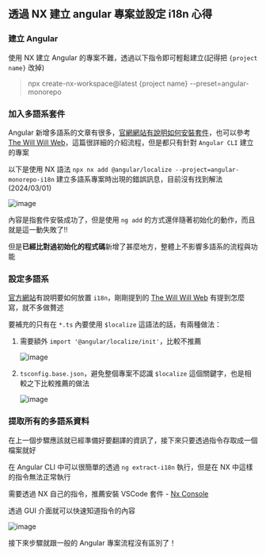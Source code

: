 ## 透過 NX 建立 angular 專案並設定 i18n 心得

### 建立 Angular

使用 NX 建立 Angular 的專案不難，透過以下指令即可輕鬆建立(記得把 `{project name}`  改掉)

> npx create-nx-workspace@latest {project name} --preset=angular-monorepo

### 加入多語系套件

Angular 新增多語系的文章有很多，[官網網站有說明如何安裝套件](https://angular.io/guide/i18n-common-add-package)，也可以參考 [The Will Will Web](https://blog.miniasp.com/post/2024/01/27/Angular-Internationalization-i18n)，這篇很詳細的介紹流程，但是都只有針對 `Angular CLI` 建立的專案

以下是使用 NX 語法 `npx nx add @angular/localize --project=angular-monorepo-i18n` 建立多語系專案時出現的錯誤訊息，目前沒有找到解法(2024/03/01)

![image](https://gist.github.com/assets/30744341/b098d377-2dd5-4ef5-8f8a-8c0d9ee22356)

內容是指套件安裝成功了，但是使用 `ng add` 的方式還伴隨著初始化的動作，而且就是這一動失敗了!!

但是**已經比對過初始化的程式碼**新增了甚麼地方，整體上不影響多語系的流程與功能

### 設定多語系

[官方網站](https://angular.io/guide/i18n-common-prepare)有說明要如何放置 `i18n`，剛剛提到的 [The Will Will Web](https://blog.miniasp.com/post/2024/01/27/Angular-Internationalization-i18n#:~:text=%E7%9A%84%E8%AE%8A%E6%9B%B4%E8%A8%98%E9%8C%84%E3%80%82-,%E9%96%8B%E5%A7%8B%E5%B0%8D%E5%B0%88%E6%A1%88%E9%80%B2%E8%A1%8C%E6%9C%AC%E5%9C%B0%E5%8C%96%E7%BF%BB%E8%AD%AF,-%E5%9C%A8%20Template%20%E5%A5%97%E7%94%A8) 有提到怎麼寫，就不多做贅述

要補充的只有在 `*.ts` 內要使用 `$localize` 這語法的話，有兩種做法：

1. 需要額外 `import '@angular/localize/init'`，比較不推薦

    ![image](https://gist.github.com/assets/30744341/564bd8ba-9145-4141-8d85-242815cbf940)

2. `tsconfig.base.json`，避免整個專案不認識 `$localize` 這個關鍵字，也是相較之下比較推薦的做法

    ![image](https://gist.github.com/assets/30744341/ab82500c-4838-4b6e-8ad2-f9f8df57db81)

### 提取所有的多語系資料

在上一個步驟應該就已經準備好要翻譯的資訊了，接下來只要透過指令存取成一個檔案就好

在 Angular CLI 中可以很簡單的透過 `ng extract-i18n` 執行，但是在 NX 中這樣的指令無法正常執行

需要透過 NX 自己的指令，推薦安裝 VSCode 套件 - [Nx Console](https://marketplace.visualstudio.com/items?itemName=nrwl.angular-console)

透過 GUI 介面就可以快速知道指令的內容

![image](https://gist.github.com/assets/30744341/d49f966d-2c84-421d-ad59-d42ef697a268)

接下來步驟就跟一般的 Angular 專案流程沒有區別了！